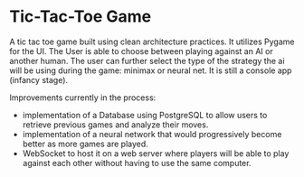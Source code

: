 # Tic-Tac-Toe Game
A tic tac toe game built using clean architecture practices. It utilizes Pygame for the UI. The User is able to choose between playing against an AI or another human. The user can further select the type of the strategy the ai will be using during the game: minimax or neural net. It is still a console app (infancy stage).

 Improvements currently in the process:
- implementation of a Database using PostgreSQL to allow users to retrieve previous games and analyze their moves.
- implementation of a neural network that would progressively become better as more games are played.
- WebSocket to host it on a web server where players will be able to play against each other without having to use the same computer.

  
